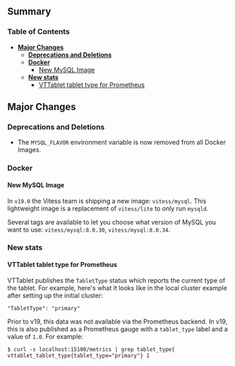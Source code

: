## Summary

### Table of Contents

- **[Major Changes](#major-changes)**
  - **[Deprecations and Deletions](#deprecations-and-deletions)**
  - **[Docker](#docker)**
    - [New MySQL Image](#mysql-image)
  - **[New stats](#new-stats)**
    - [VTTablet tablet type for Prometheus](#vttablet-tablet-type-for-prometheus)

## <a id="major-changes"/>Major Changes

### <a id="deprecations-and-deletions"/>Deprecations and Deletions

- The `MYSQL_FLAVOR` environment variable is now removed from all Docker Images.

### <a id="docker"/>Docker

#### <a id="mysql-image"/>New MySQL Image

In `v19.0` the Vitess team is shipping a new image: `vitess/mysql`.
This lightweight image is a replacement of `vitess/lite` to only run `mysqld`.

Several tags are available to let you choose what version of MySQL you want to use: `vitess/mysql:8.0.30`, `vitess/mysql:8.0.34`.

### <a id="new-stats"/> New stats


#### <a id="vttablet-tablet-type-for-prometheus"/> VTTablet tablet type for Prometheus

VTTablet publishes the `TabletType` status which reports the current type of the tablet. For example, here's what it looks like in the local cluster example after setting up the initial cluster:

```
"TabletType": "primary"
```

Prior to v19, this data was not available via the Prometheus backend. In v19, this is also published as a Prometheus gauge with a `tablet_type` label and a value of `1.0`. For example:

```
$ curl -s localhost:15100/metrics | grep tablet_type{
vttablet_tablet_type{tablet_type="primary"} 1
```
